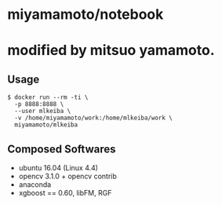 # miyamamoto/notebook
# modified by mitsuo yamamoto.

## Usage

```
$ docker run --rm -ti \
  -p 8888:8888 \
  --user mlkeiba \
  -v /home/miyamamoto/work:/home/mlkeiba/work \
  miyamamoto/mlkeiba
```

## Composed Softwares

* ubuntu 16.04 (Linux 4.4)
* opencv 3.1.0 + opencv contrib
* anaconda
* xgboost == 0.60, libFM, RGF
